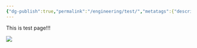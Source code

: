 ```yaml
---
{"dg-publish":true,"permalink":"/engineering/test/","metatags":{"description":"some description","og:title":"Title Appearing on Social Media Site","og:image":"https://example.com/someimage.png"},"noteIcon":"","created":"2024-12-18T01:07:03.548+09:00"}
---
```


This is test page!!!

![](/img/user/Engineering/Test.png)